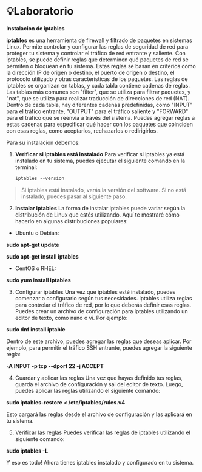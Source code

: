 # 💡Laboratorio

**Instalacion de iptables**

**iptables** es una herramienta de firewall y filtrado de paquetes en sistemas Linux. Permite controlar y configurar las reglas de seguridad de red para proteger tu sistema y controlar el tráfico de red entrante y saliente.
Con iptables, se puede definir reglas que determinen qué paquetes de red se permiten o bloquean en tu sistema. Estas reglas se basan en criterios como la dirección IP de origen o destino, el puerto de origen o destino, el protocolo utilizado y otras características de los paquetes.
Las reglas de iptables se organizan en tablas, y cada tabla contiene cadenas de reglas. Las tablas más comunes son "filter", que se utiliza para filtrar paquetes, y "nat", que se utiliza para realizar traducción de direcciones de red (NAT).
Dentro de cada tabla, hay diferentes cadenas predefinidas, como "INPUT" para el tráfico entrante, "OUTPUT" para el tráfico saliente y "FORWARD" para el tráfico que se reenvía a través del sistema. Puedes agregar reglas a estas cadenas para especificar qué hacer con los paquetes que coinciden con esas reglas, como aceptarlos, rechazarlos o redirigirlos.

Para su instalacion debemos:

1. **Verificar si iptables está instalado**
Para verificar si iptables ya está instalado en tu sistema, puedes ejecutar el siguiente comando en la terminal:
    
    ```markdown
    iptables --version
    ```
    

> Si iptables está instalado, verás la versión del software. Si no está instalado, puedes pasar al siguiente paso.

2.  **Instalar iptables**
La forma de instalar iptables puede variar según la distribución de Linux que estés utilizando. Aquí te mostraré cómo hacerlo en algunas distribuciones populares:
- Ubuntu o Debian:

**sudo apt-get update**

**sudo apt-get install iptables**

- CentOS o RHEL:

**sudo yum install iptables**

3.  Configurar iptables
Una vez que iptables esté instalado, puedes comenzar a configurarlo según tus necesidades. iptables utiliza reglas para controlar el tráfico de red, por lo que deberás definir esas reglas.
Puedes crear un archivo de configuración para iptables utilizando un editor de texto, como nano o vi. Por ejemplo:

**sudo dnf install iptable**

Dentro de este archivo, puedes agregar las reglas que deseas aplicar. Por ejemplo, para permitir el tráfico SSH entrante, puedes agregar la siguiente regla:

**-A INPUT -p tcp --dport 22 -j ACCEPT**

4. Guardar y aplicar las reglas
Una vez que hayas definido tus reglas, guarda el archivo de configuración y sal del editor de texto.
Luego, puedes aplicar las reglas utilizando el siguiente comando:

**sudo iptables-restore < /etc/iptables/rules.v4**

Esto cargará las reglas desde el archivo de configuración y las aplicará en tu sistema.

5. Verificar las reglas
Puedes verificar las reglas de iptables utilizando el siguiente comando:

**sudo iptables -L** 

Y eso es todo! Ahora tienes iptables instalado y configurado en tu sistema.